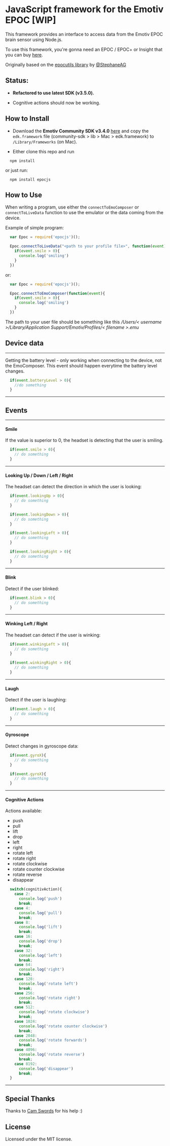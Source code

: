 # JavaScript framework for the Emotiv EPOC [WIP]

This framework provides an interface to access data from the Emotiv EPOC brain sensor using Node.js.

To use this framework, you're gonna need an EPOC / EPOC+ or Insight that you can buy [here](https://emotiv.com/).

Originally based on the [epocutils library](http://stephaneag.github.io/epocutils/) by [@StephaneAG](https://github.com/stephaneAG)

## Status:

* **Refactored to use latest SDK (v3.5.0).**

* Cognitive actions should now be working.

## How to Install

* Download the **Emotiv Community SDK v3.4.0** [here](https://github.com/Emotiv/community-sdk/releases) and copy the `edk.framework` file (community-sdk > lib > Mac > edk.framework) to `/Library/Frameworks` (on Mac).

* Either clone this repo and run

```
  npm install
```
or just run:

```
  npm install epocjs
```

## How to Use

When writing a program, use either the `connectToEmoComposer` or `connectToLiveData` function to use the emulator or the data coming from the device.

Example of simple program:

```JavaScript
  var Epoc = require('epocjs')();

  Epoc.connectToLiveData("<path to your profile file>", function(event){
    if(event.smile > 0){
      console.log('smiling')
    }
  })
```
or:

```JavaScript
  var Epoc = require('epocjs')();

  Epoc.connectToEmoComposer(function(event){
    if(event.smile > 0){
      console.log('smiling')
    }
  })
```

The path to your user file should be something like this */Users/< username >/Library/Application Support/Emotiv/Profiles/< filename >.emu*

## Device data

---

Getting the battery level - only working when connecting to the device, not the EmoComposer.
This event should happen everytime the battery level changes.

```javascript
  if(event.batteryLevel > 0){
    //do something
  }
```

---

## Events

---

#### Smile

If the value is superior to 0, the headset is detecting that the user is smiling.

```JavaScript
  if(event.smile > 0){
    // do something
  }
```

---

#### Looking Up / Down / Left / Right

The headset can detect the direction in which the user is looking:

```JavaScript
  if(event.lookingUp > 0){
    // do something
  }

  if(event.lookingDown > 0){
    // do something
  }

  if(event.lookingLeft > 0){
    // do something
  }

  if(event.lookingRight > 0){
    // do something
  }
```

---

#### Blink

Detect if the user blinked:

```JavaScript
  if(event.blink > 0){
    // do something
  }
```

---

#### Winking Left / Right

The headset can detect if the user is winking:

```JavaScript
  if(event.winkingLeft > 0){
    // do something
  }

  if(event.winkingRight > 0){
    // do something
  }
```

---

#### Laugh

Detect if the user is laughing:

```JavaScript
  if(event.laugh > 0){
    // do something
  }
```

---

#### Gyroscope

Detect changes in gyroscope data:

```JavaScript
  if(event.gyroX){
    // do something
  }

  if(event.gyroX){
    // do something
  }
```

---


#### Cognitive Actions

Actions available:

- push
- pull
- lift
- drop
- left
- right
- rotate left
- rotate right
- rotate clockwise
- rotate counter clockwise
- rotate reverse
- disappear

```JavaScript
  switch(cognitivAction){
    case 2:
      console.log('push')
      break;
    case 4:
      console.log('pull')
      break;
    case 8:
      console.log('lift')
      break;
    case 16:
      console.log('drop')
      break;
    case 32:
      console.log('left')
      break;
    case 64:
      console.log('right')
      break;
    case 128:
      console.log('rotate left')
      break;
    case 256:
      console.log('rotate right')
      break;
    case 512:
      console.log('rotate clockwise')
      break;
    case 1024:
      console.log('rotate counter clockwise')
      break;
    case 2048:
      console.log('rotate forwards')
      break;
    case 4096:
      console.log('rotate reverse')
      break;
    case 8192:
      console.log('disappear')
      break;
  }
```

---

## Special Thanks

Thanks to [Cam Swords](https://github.com/camswords) for his help :)

## License

Licensed under the MIT license.
